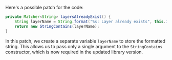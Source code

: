 Here's a possible patch for the code:

```java
private Matcher<String> layersAlreadyExist() {
    String layerName = String.format("%s: Layer already exists", this.image.layer());
    return new StringContains(layerName);
}
```

In this patch, we create a separate variable `layerName` to store the formatted string. This allows us to pass only a single argument to the `StringContains` constructor, which is now required in the updated library version.